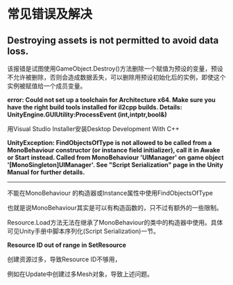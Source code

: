 # 常见错误及解决

## Destroying assets is not permitted to avoid data loss.

该报错是试图使用GameObject.Destroy()方法删除一个赋值为预设的变量，预设不允许被删除，否则会造成数据丢失，可以删除用预设初始化后的实例，即使这个实例被赋值给一个成员变量。

**error: Could not set up a toolchain for Architecture x64. Make sure you have the right build tools installed for il2cpp builds. Details: UnityEngine.GUIUtility:ProcessEvent (int,intptr,bool&)**

用Visual Studio Installer安装Desktop Development With C++

**UnityException: FindObjectsOfType is not allowed to be called from a MonoBehaviour constructor (or instance field initializer), call it in Awake or Start instead. Called from MonoBehaviour 'UIManager' on game object '\[MonoSingleton]UIManager'. See "Script Serialization" page in the Unity Manual for further details.**

***

不能在MonoBehaviour 的构造器或Instance属性中使用FindObjectsOfType

也就是说MonoBehaviour其实是可以有构造函数的，只不过有额外的一些限制。

Resource.Load方法无法在继承了MonoBehaviour的类中的构造器中使用。具体可见Unity手册中脚本序列化(Script Serialization)一节。

**Resource ID out of range in SetResource**

创建资源过多，导致Resource ID不够用，

例如在Update中创建过多Mesh对象，导致上述问题。

<figure><img src="../../.gitbook/assets/image (11).png" alt=""><figcaption></figcaption></figure>
